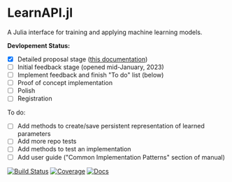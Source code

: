 # LearnAPI.jl

A Julia interface for training and applying machine learning models. 


**Devlopement Status:**

- [X] Detailed proposal stage ([this
      documentation](https://juliaai.github.io/LearnAPI.jl/dev/))
- [ ] Initial feedback stage (opened mid-January, 2023)
- [ ] Implement feedback and finish "To do" list (below)
- [ ] Proof of concept implementation
- [ ] Polish
- [ ] Registration

To do:

- [ ] Add methods to create/save persistent representation of learned parameters
- [ ] Add more repo tests
- [ ] Add methods to test an implementation
- [ ] Add user guide ("Common Implementation Patterns" section of manual)

[![Build Status](https://github.com/JuliaAI/LearnAPI.jl/workflows/CI/badge.svg)](https://github.com/JuliaAI/LearnAPI.jl/actions)
[![Coverage](https://codecov.io/gh/JuliaAI/LearnAPI.jl/branch/master/graph/badge.svg)](https://codecov.io/github/JuliaAI/LearnAPI.jl?branch=master)
[![Docs](https://img.shields.io/badge/docs-dev-blue.svg)](https://juliaai.github.io/LearnAPI.jl/dev/)

